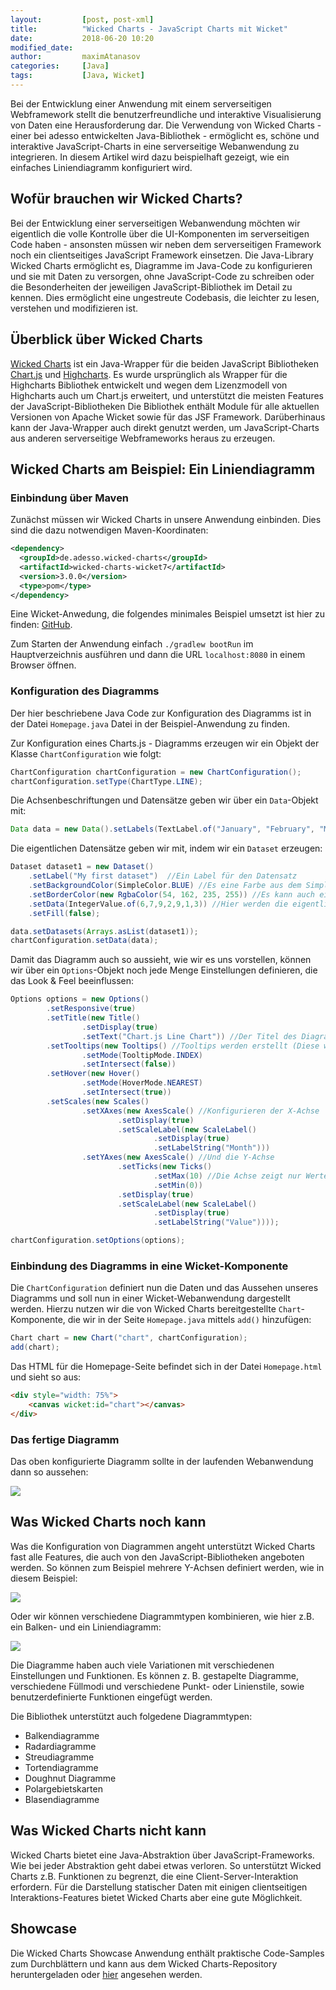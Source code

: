 ```yaml
---
layout:         [post, post-xml]
title:          "Wicked Charts - JavaScript Charts mit Wicket"
date:           2018-06-20 10:20
modified_date:
author:         maximAtanasov
categories:     [Java]
tags:           [Java, Wicket]
---
```


Bei der Entwicklung einer Anwendung mit einem serverseitigen Webframework stellt die 
benutzerfreundliche und interaktive Visualisierung von Daten eine Herausforderung dar. 
Die Verwendung von Wicked Charts - einer bei adesso entwickelten Java-Bibliothek - ermöglicht es, schöne und interaktive JavaScript-Charts in eine serverseitige Webanwendung zu integrieren. 
In diesem Artikel wird dazu beispielhaft gezeigt, wie ein einfaches Liniendiagramm konfiguriert wird.

## Wofür brauchen wir Wicked Charts?

Bei der Entwicklung einer serverseitigen Webanwendung möchten wir eigentlich die volle Kontrolle über die UI-Komponenten
im serverseitigen Code haben - ansonsten müssen wir neben dem serverseitigen Framework noch ein clientseitiges JavaScript Framework einsetzen. Die Java-Library Wicked Charts ermöglicht es, Diagramme im Java-Code zu konfigurieren und sie mit Daten zu versorgen,
ohne JavaScript-Code zu schreiben oder die Besonderheiten der jeweiligen JavaScript-Bibliothek im Detail zu kennen. 
Dies ermöglicht eine ungestreute Codebasis, die leichter zu lesen, verstehen und modifizieren ist.

## Überblick über Wicked Charts

[Wicked Charts](https://github.com/adessoAG/wicked-charts) ist ein Java-Wrapper für die beiden JavaScript Bibliotheken [Chart.js](http://www.chartjs.org/) und [Highcharts](https://www.highcharts.com/).
Es wurde ursprünglich als Wrapper für die Highcharts Bibliothek entwickelt 
und wegen dem Lizenzmodell von Highcharts auch um Chart.js erweitert, und unterstützt die meisten Features der JavaScript-Bibliotheken
Die Bibliothek enthält Module für alle aktuellen Versionen von Apache Wicket sowie für das JSF Framework. Darüberhinaus kann der Java-Wrapper auch direkt genutzt werden, um JavaScript-Charts aus anderen serverseitige Webframeworks heraus zu erzeugen.

## Wicked Charts am Beispiel: Ein Liniendiagramm

### Einbindung über Maven
Zunächst müssen wir Wicked Charts in unsere Anwendung einbinden. Dies sind die dazu notwendigen Maven-Koordinaten:

```xml
<dependency>
  <groupId>de.adesso.wicked-charts</groupId>
  <artifactId>wicked-charts-wicket7</artifactId>
  <version>3.0.0</version>
  <type>pom</type>
</dependency>
```

Eine Wicket-Anwedung, die folgendes minimales Beispiel umsetzt ist hier zu finden: [GitHub](https://github.com/maximAtanasov/wicked-charts-example). 

Zum Starten der Anwendung einfach `./gradlew bootRun` im Hauptverzeichnis ausführen und dann die URL `localhost:8080` in einem Browser öffnen.

### Konfiguration des Diagramms

Der hier beschriebene Java Code zur Konfiguration des Diagramms ist in der Datei `Homepage.java` Datei in der Beispiel-Anwendung zu finden.

Zur Konfiguration eines Charts.js - Diagramms erzeugen wir ein Objekt der Klasse `ChartConfiguration` wie folgt:

```java
ChartConfiguration chartConfiguration = new ChartConfiguration();
chartConfiguration.setType(ChartType.LINE);
```

Die Achsenbeschriftungen und Datensätze geben wir über ein `Data`-Objekt mit:

```java
Data data = new Data().setLabels(TextLabel.of("January", "February", "March", "April", "May", "June", "July"));
```

Die eigentlichen Datensätze geben wir mit, indem wir ein `Dataset` erzeugen:

```java
Dataset dataset1 = new Dataset()
    .setLabel("My first dataset")  //Ein Label für den Datensatz
    .setBackgroundColor(SimpleColor.BLUE) //Es eine Farbe aus dem SimpleColor Enum gewählt werden. Dieses Enum enthält einige der am häufigsten verwendeten Farben.
    .setBorderColor(new RgbaColor(54, 162, 235, 255)) //Es kann auch eine eigene Farbe mit den Klassen RgbaColor/HexColor definiert werden.
    .setData(IntegerValue.of(6,7,9,2,9,1,3)) //Hier werden die eigentlichen Datenpunkte gesetzt.
    .setFill(false);

data.setDatasets(Arrays.asList(dataset1));
chartConfiguration.setData(data);
```

Damit das Diagramm auch so aussieht, wie wir es uns vorstellen, können wir über ein `Options`-Objekt noch jede Menge Einstellungen definieren, die das Look & Feel beeinflussen:

```java
Options options = new Options()
        .setResponsive(true)
        .setTitle(new Title()
                .setDisplay(true)
                .setText("Chart.js Line Chart")) //Der Titel des Diagramms.
        .setTooltips(new Tooltips() //Tooltips werden erstellt (Diese werden beim Überfahren eines Datenpunktes angezeigt)
                .setMode(TooltipMode.INDEX)
                .setIntersect(false))
        .setHover(new Hover()
                .setMode(HoverMode.NEAREST)
                .setIntersect(true))
        .setScales(new Scales()
                .setXAxes(new AxesScale() //Konfigurieren der X-Achse
                        .setDisplay(true)
                        .setScaleLabel(new ScaleLabel()
                                .setDisplay(true)
                                .setLabelString("Month")))
                .setYAxes(new AxesScale() //Und die Y-Achse
                        .setTicks(new Ticks()
                                .setMax(10) //Die Achse zeigt nur Werte im Bereich 0-10
                                .setMin(0))
                        .setDisplay(true)
                        .setScaleLabel(new ScaleLabel()
                                .setDisplay(true)
                                .setLabelString("Value"))));

chartConfiguration.setOptions(options);
```

### Einbindung des Diagramms in eine Wicket-Komponente

Die `ChartConfiguration` definiert nun die Daten und das Aussehen unseres Diagramms und soll nun in einer Wicket-Webanwendung dargestellt werden. Hierzu nutzen wir die von Wicked Charts bereitgestellte `Chart`-Komponente, die wir in der Seite `Homepage.java` mittels `add()` hinzufügen:

```java
Chart chart = new Chart("chart", chartConfiguration);
add(chart);
```

Das HTML für die Homepage-Seite befindet sich in der Datei `Homepage.html` und sieht so aus:

```html
<div style="width: 75%">
    <canvas wicket:id="chart"></canvas>
</div>
```

### Das fertige Diagramm

Das oben konfigurierte Diagramm sollte in der laufenden Webanwendung dann so aussehen:

 ![](/assets/images/posts/wicked-charts/LineChart.png)

## Was Wicked Charts noch kann

Was die Konfiguration von Diagrammen angeht unterstützt Wicked Charts fast alle Features, die auch von den JavaScript-Bibliotheken angeboten werden. So können zum Beispiel mehrere Y-Achsen definiert werden, wie in diesem Beispiel:
 
 ![](/assets/images/posts/wicked-charts/barMultiAxis.png)
 
 Oder wir können verschiedene Diagrammtypen kombinieren, wie hier z.B. ein Balken- und ein Liniendiagramm:
 
 ![](/assets/images/posts/wicked-charts/comboBar.png)

Die Diagramme haben auch viele Variationen mit verschiedenen Einstellungen und Funktionen.
Es können z. B. gestapelte Diagramme, verschiedene Füllmodi und verschiedene Punkt- oder Linienstile, sowie
benutzerdefinierte Funktionen eingefügt werden.

Die Bibliothek unterstützt auch folgedene Diagrammtypen:

- Balkendiagramme
- Radardiagramme
- Streudiagramme
- Tortendiagramme
- Doughnut Diagramme
- Polargebietskarten
- Blasendiagramme

## Was Wicked Charts nicht kann

Wicked Charts bietet eine Java-Abstraktion über JavaScript-Frameworks. Wie bei jeder Abstraktion geht dabei etwas verloren. So unterstützt Wicked Charts z.B. Funktionen zu begrenzt, die eine Client-Server-Interaktion erfordern. Für die Darstellung statischer Daten mit einigen clientseitigen Interaktions-Features bietet Wicked Charts aber eine gute Möglichkeit.

## Showcase

Die Wicked Charts Showcase Anwendung enthält praktische Code-Samples zum Durchblättern und kann aus dem Wicked Charts-Repository heruntergeladen oder [hier](https://wicked-charts-showcase.appspot.com) angesehen werden. 
